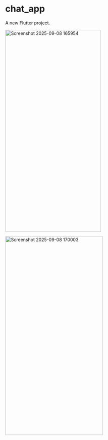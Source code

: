 # chat_app

A new Flutter project.


 <img width="303" height="638" alt="Screenshot 2025-09-08 165954" src="https://github.com/user-attachments/assets/9c41f708-8051-437e-ab75-88d472d2e107" />


<img width="309" height="628" alt="Screenshot 2025-09-08 170003" src="https://github.com/user-attachments/assets/a08e76a8-51f8-4704-9ecc-d1d688be7d75" />
